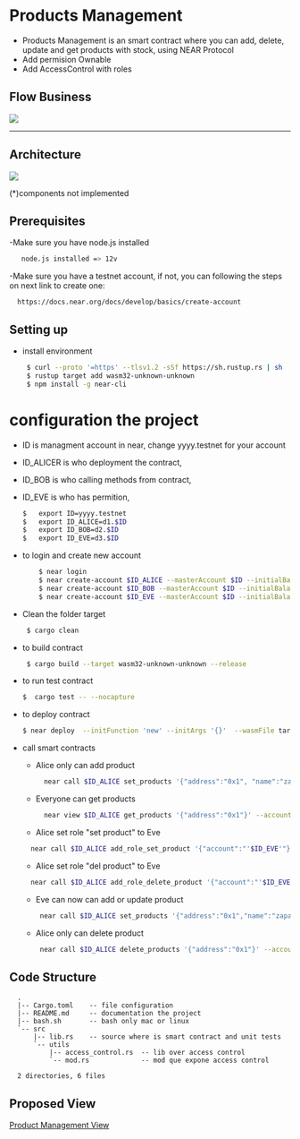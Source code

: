 # Products Management 
- Products Management is an smart contract where you can add, delete, update and get products with stock, using NEAR Protocol
- Add permision Ownable 
- Add AccessControl with roles

## Flow Business
[![](https://mermaid.ink/img/pako:eNp1UsFqwzAM_RXh08qaH8ihkG457NKV9bBLoGi21pk5dmYrhVL675OblmRlNdiI956eJdlHpYMhVapEPz15Tc8WdxHbxoMs1BwiVIAJKmc1wcPr-6p-mw1sh5Gtth16hnXWbFpB4Cl4jpIJBaxjML3mqdkyC5fhY4rVGav3NGBVsVg8rktIxNtuMEh_md1dxpAjphvyfA7h8q7DKjBB2JNUOBeBVAjBuwNo9LKdg5b4K5icOXEFdAyV1pTS0HdwAz4q8qqLYlbljryRlnXoPb-YkZYp2D3K_fWIjWA1gtc20ZitXEXbyYxGlaH_cuu7Y73JuRQhtZ4DNVctxRatkV9yzFCj-ItaalQpocH43ajGn0TXd0YMamPlUVX5iS7RXGHPYXPwWpUce7qKLt_sojr9Anbhx5g)](https://mermaid-js.github.io/mermaid-live-editor/edit/#pako:eNp1UsFqwzAM_RXh08qaH8ihkG457NKV9bBLoGi21pk5dmYrhVL675OblmRlNdiI956eJdlHpYMhVapEPz15Tc8WdxHbxoMs1BwiVIAJKmc1wcPr-6p-mw1sh5Gtth16hnXWbFpB4Cl4jpIJBaxjML3mqdkyC5fhY4rVGav3NGBVsVg8rktIxNtuMEh_md1dxpAjphvyfA7h8q7DKjBB2JNUOBeBVAjBuwNo9LKdg5b4K5icOXEFdAyV1pTS0HdwAz4q8qqLYlbljryRlnXoPb-YkZYp2D3K_fWIjWA1gtc20ZitXEXbyYxGlaH_cuu7Y73JuRQhtZ4DNVctxRatkV9yzFCj-ItaalQpocH43ajGn0TXd0YMamPlUVX5iS7RXGHPYXPwWpUce7qKLt_sojr9Anbhx5g)

----
## Architecture

[![](https://www.planttext.com/api/plantuml/svg/TLB1JiCm3BtdAwoU1b8dn0TCQxU1Ai5K3I4EtGvf4af4crH9AWwe_uwJaWdeoA6n_FBiv-UkhQF63LrBY9Ek5G2bqNnWpi8ZRMWdb2Eaf-oTDWAI5r4dy4a03zDThnN2KDqPZLVadO1Qk7ykoFY3sEbQjk82Tt5z1LdV1r9MbXxsHC9QFN0eb1D62OUySPP3He5r_yMKvc82GvJaA4Oe7aLK-M2b4jR2WsuaEuMaz0LUAHCeIeOCfuxMr29_-nqTLHmryNssEHaXzjZxxtwN7M8Ng9uwD1WsQ96Xp1tLRwCicyHu7sOlTuVDxKru9WoBrg2ra7BzeTBLULvo7dn25a7-tmaX7VhqCh9S-Zdc12ERDvUkWfTaSZJcl7JS658dCNuN92maPhneotnj7wtHU_pFlW00)](https://www.planttext.com/api/plantuml/svg/TLB1JiCm3BtdAwoU1b8dn0TCQxU1Ai5K3I4EtGvf4af4crH9AWwe_uwJaWdeoA6n_FBiv-UkhQF63LrBY9Ek5G2bqNnWpi8ZRMWdb2Eaf-oTDWAI5r4dy4a03zDThnN2KDqPZLVadO1Qk7ykoFY3sEbQjk82Tt5z1LdV1r9MbXxsHC9QFN0eb1D62OUySPP3He5r_yMKvc82GvJaA4Oe7aLK-M2b4jR2WsuaEuMaz0LUAHCeIeOCfuxMr29_-nqTLHmryNssEHaXzjZxxtwN7M8Ng9uwD1WsQ96Xp1tLRwCicyHu7sOlTuVDxKru9WoBrg2ra7BzeTBLULvo7dn25a7-tmaX7VhqCh9S-Zdc12ERDvUkWfTaSZJcl7JS658dCNuN92maPhneotnj7wtHU_pFlW00)

(*)components not implemented
## Prerequisites

-Make sure you have node.js installed 

```bash
   node.js installed => 12v
```

-Make sure you have a testnet account, if not, you can following the steps on next link to create one:

```
  https://docs.near.org/docs/develop/basics/create-account 
```



## Setting up
- install environment
  ```bash
   $ curl --proto '=https' --tlsv1.2 -sSf https://sh.rustup.rs | sh
   $ rustup target add wasm32-unknown-unknown
   $ npm install -g near-cli
   ```

# configuration the project
- ID is managment account in near,  change yyyy.testnet  for your account
-  ID_ALICER is who deployment the contract,
-  ID_BOB is who calling methods from contract,  
-  ID_EVE is who has permition,  
    ```bash
    $   export ID=yyyy.testnet
    $   export ID_ALICE=d1.$ID 
    $   export ID_BOB=d2.$ID 
    $   export ID_EVE=d3.$ID 
    ```
    
- to login and create new account
    ```bash
        $ near login 
        $ near create-account $ID_ALICE --masterAccount $ID --initialBalance 4
        $ near create-account $ID_BOB --masterAccount $ID --initialBalance 1
        $ near create-account $ID_EVE --masterAccount $ID --initialBalance 2
    ```

- Clean the folder target
  ```bash
   $ cargo clean 
  ```

- to build contract 
  ```bash
   $ cargo build --target wasm32-unknown-unknown --release
  ```
- to run test contract 
    ```bash
    $  cargo test -- --nocapture
    ```

- to deploy contract 
    ```bash
    $ near deploy  --initFunction 'new' --initArgs '{}'  --wasmFile target/wasm32-unknown-unknown/release/sales.wasm --accountId $ID_ALICE
    ``` 

- call smart contracts
  * Alice only can add product
    ```bash
      near call $ID_ALICE set_products '{"address":"0x1", "name":"zapato marca X", "price":12345,"stock":5}' --accountId $ID_ALICE
     ```

  * Everyone can get products
    ```bash
      near view $ID_ALICE get_products '{"address":"0x1"}' --accountId $ID_BOB
     ```

   * Alice set role "set product" to Eve
    ```bash
      near call $ID_ALICE add_role_set_product '{"account":"'$ID_EVE'"}' --accountId $ID_ALICE
     ```

     * Alice set role "del product" to Eve
    ```bash
      near call $ID_ALICE add_role_delete_product '{"account":"'$ID_EVE'"}' --accountId $ID_ALICE
    ```

  * Eve can now can add  or update product
     ```bash
      near call $ID_ALICE set_products '{"address":"0x1","name":"zapato marca X","price":12345,"stock":4}' --accountId $ID_EVE


  * Alice only can delete product
     ```bash
      near call $ID_ALICE delete_products '{"address":"0x1"}' --accountId $ID_ALICE
     ```


## Code Structure 
```
  .
  |-- Cargo.toml    -- file configuration 
  |-- README.md     -- documentation the project
  |-- bash.sh       -- bash only mac or linux
  `-- src           
      |-- lib.rs    -- source where is smart contract and unit tests
      `-- utils     
          |-- access_control.rs  -- lib over access control
          `-- mod.rs             -- mod que expone access control

  2 directories, 6 files
```
## Proposed View

 [Product Management View](https://www.figma.com/proto/SENYdaIHjb2cgGRQrV7A4H/Management-Products?node-id=6%3A14&scaling=min-zoom&page-id=0%3A1)

